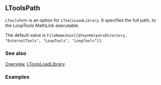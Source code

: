 ## LToolsPath

`LToolsPath` is an option for `LToolsLoadLibrary`. It specifies the full path, to the LoopTools MathLink executable.

The default value is `FileNameJoin[{$FeynHelpersDirectory, "ExternalTools", "LoopTools", "LoopTools"}]`.

### See also

[Overview](Extra/FeynHelpers.md), [LToolsLoadLibrary](LToolsLoadLibrary.md).

### Examples